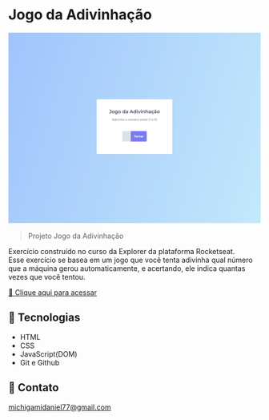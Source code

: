 # Jogo da Adivinhação

![preview](./.github/preview.png)

> Projeto Jogo da Adivinhação

Exercício construído no curso da Explorer da plataforma Rocketseat.<br/>
Esse exercício se basea em um jogo que você tenta adivinha qual número que a máquina gerou automaticamente, e acertando, ele indica quantas vezes que você tentou.

[🔗 Clique aqui para acessar](https://kyochi7.github.io/jogo-adivinhacao-js/)

## 🧰 Tecnologias

- HTML
- CSS
- JavaScript(DOM)
- Git e Github

## 📧 Contato

michigamidaniel77@gmail.com
